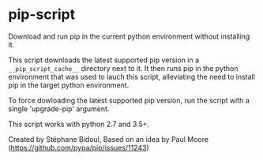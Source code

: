 # pip-script

Download and run pip in the current python environment without installing it. 

This script downloads the latest supported pip version in a `__pip_script_cache__`
directory next to it. It then runs pip in the python environment that was used to lauch
this script, alleviating the need to install pip in the target python environment.

To force dowloading the latest supported pip version, run the script with a single
'upgrade-pip' argument.

This script works with python 2.7 and 3.5+.

Created by Stéphane Bidoul, Based on an idea by Paul Moore
(https://github.com/pypa/pip/issues/11243)
